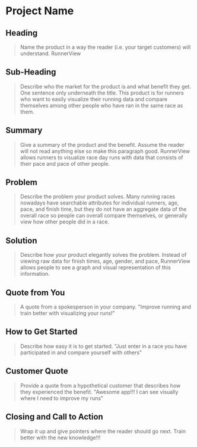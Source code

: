 # Project Name #

<!-- 
> This material was originally posted [here](http://www.quora.com/What-is-Amazons-approach-to-product-development-and-product-management). It is reproduced here for posterities sake.

There is an approach called "working backwards" that is widely used at Amazon. They work backwards from the customer, rather than starting with an idea for a product and trying to bolt customers onto it. While working backwards can be applied to any specific product decision, using this approach is especially important when developing new products or features.

For new initiatives a product manager typically starts by writing an internal press release announcing the finished product. The target audience for the press release is the new/updated product's customers, which can be retail customers or internal users of a tool or technology. Internal press releases are centered around the customer problem, how current solutions (internal or external) fail, and how the new product will blow away existing solutions.

If the benefits listed don't sound very interesting or exciting to customers, then perhaps they're not (and shouldn't be built). Instead, the product manager should keep iterating on the press release until they've come up with benefits that actually sound like benefits. Iterating on a press release is a lot less expensive than iterating on the product itself (and quicker!).

If the press release is more than a page and a half, it is probably too long. Keep it simple. 3-4 sentences for most paragraphs. Cut out the fat. Don't make it into a spec. You can accompany the press release with a FAQ that answers all of the other business or execution questions so the press release can stay focused on what the customer gets. My rule of thumb is that if the press release is hard to write, then the product is probably going to suck. Keep working at it until the outline for each paragraph flows. 

Oh, and I also like to write press-releases in what I call "Oprah-speak" for mainstream consumer products. Imagine you're sitting on Oprah's couch and have just explained the product to her, and then you listen as she explains it to her audience. That's "Oprah-speak", not "Geek-speak".

Once the project moves into development, the press release can be used as a touchstone; a guiding light. The product team can ask themselves, "Are we building what is in the press release?" If they find they're spending time building things that aren't in the press release (overbuilding), they need to ask themselves why. This keeps product development focused on achieving the customer benefits and not building extraneous stuff that takes longer to build, takes resources to maintain, and doesn't provide real customer benefit (at least not enough to warrant inclusion in the press release).
 -->
 
## Heading ##
  > Name the product in a way the reader (i.e. your target customers) will understand.
  >RunnerView

## Sub-Heading ##
  > Describe who the market for the product is and what benefit they get. One sentence only underneath the title.
  >This product is for runners who want to easily visualize their running data and compare themselves among other people who have ran in the same race as them.  
## Summary ##
  > Give a summary of the product and the benefit. Assume the reader will not read anything else so make this paragraph good.
  > RunnerView allows runners to visualize race day runs with data that consists of their pace and pace of other people.  

## Problem ##
  > Describe the problem your product solves.
  > Many running races nowadays have searchable attributes for individual runners, age, pace, and finish time, but they do not have an aggregate data of the overall race so people can overall compare themselves, or generally view how other people did in a race.  

## Solution ##
  > Describe how your product elegantly solves the problem.
  > Instead of viewing raw data for finish times, age, gender, and pace, RunnerView allows people to see a graph and visual representation of this information.  

## Quote from You ##
  > A quote from a spokesperson in your company.
  > "Improve running and train better with visualizing your runs!"

## How to Get Started ##
  > Describe how easy it is to get started.
  >"Just enter in a race you have participated in and compare yourself with others"

## Customer Quote ##
  > Provide a quote from a hypothetical customer that describes how they experienced the benefit.
  >"Awesome app!!!  I can see visually where I need to improve my runs"

## Closing and Call to Action ##
  > Wrap it up and give pointers where the reader should go next.
  > Train better with the new knowledge!!!
